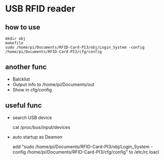 # USB RFID reader
## how to use
    mkdir obj
    makefile
    sudo /home/pi/Documents/RFID-Card-PI3/obj/Login_System -config /home/pi/Documents/RFID-Card-PI3/cfg/config
## another func
* Balcklist
* Output info to /home/pi/Documents/out
* Show in cfg/config
## useful func
* search USB device

    
    cat /proc/bus/input/devices
* auto startup as Deamon

    
    add "sudo /home/pi/Documents/RFID-Card-PI3/obj/Login_System -config /home/pi/Documents/RFID-Card-PI3/cfg/config" to /etc/rc.loacl